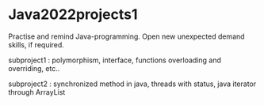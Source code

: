 # Java2022projects1
 Practise and remind Java-programming. Open new unexpected demand skills, if required.
 
 subproject1 : polymorphism, interface, functions overloading and overriding, etc..
 
 subproject2 : synchronized method in java, threads with status, java iterator through ArrayList
